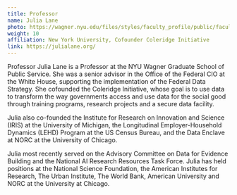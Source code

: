 ```yaml
---
title: Professor
name: Julia Lane
photo: https://wagner.nyu.edu/files/styles/faculty_profile/public/faculty/headshots/Julia-Lane_2.jpg?itok=37RrLxC9
weight: 10
affiliation: New York University, Cofounder Coleridge Initiative
link: https://julialane.org/
---
```


Professor Julia Lane is a Professor at the NYU Wagner Graduate School of Public Service. She was a senior advisor in the Office of the Federal CIO at the White House, supporting the implementation of the Federal Data Strategy. She cofounded the Coleridge Initiative, whose goal is to use data to transform the way governments access and use data for the social good through training programs, research projects and a secure data facility.

Julia also co-founded the Institute for Research on Innovation and Science (IRIS) at the University of Michigan, the Longitudinal Employer-Household Dynamics (LEHD) Program at the US Census Bureau, and the Data Enclave at NORC at the University of Chicago.

Julia most recently served on the Advisory Committee on Data for Evidence Building and the National AI Research Resources Task Force. Julia has held positions at the National Science Foundation, the American Institutes for Research, The Urban Institute, The World Bank, American University and NORC at the University at Chicago.
